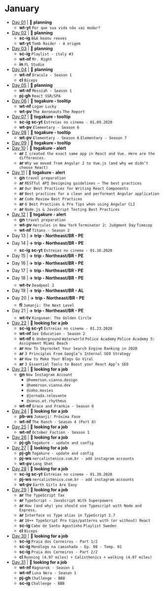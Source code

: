 # January

- [Day 01](01-01-2020.md) | :bookmark_tabs: **planning**
  - **wt-yt** `Por que sua vida não vai mudar?`
- [Day 02](01-02-2020.md) | :bookmark_tabs: **planning**
  - **sc-ig** `B&A keanu reeves`
  - **wt-yt** `Tomb Raider - A origem`
- [Day 03](01-03-2020.md) | :bookmark_tabs: **planning**
  - **sc-ig** `Playlist - italy #3`
  - **wt-nf** `Mr. Right`
  - **in** `FL Studio`
- [Day 04](01-04-2020.md) | :bookmark_tabs: **planning**
  - **wt-nf** `Dracula - Season 1`
  - **cl** `Biceps`
- [Day 05](01-05-2020.md) | :bookmark_tabs: **planning**
  - **wt-nf** `Messiah - Season 1`
  - **pj-gh** `React SSR/SPA`
- [Day 06](01-06-2020.md) | :microscope: **togakure - tooltip**
  - **wt-nf** `Logan Lucky`
  - **wt-pv** `The Aeronauts` `The Report`
- [Day 07](01-07-2020.md) | :microscope: **togakure - tooltip**
  - **sc-ig** **sc-yt** `Estreias no cinema - 01.09.2020`
  - **wt-pv** `Elementary - Season 6`
- [Day 08](01-08-2020.md) | :microscope: **togakure - tooltip**
  - **wt-pv** `Elementary - Season 6` `Elementary - Season 7`
- [Day 09](01-09-2020.md) | :microscope: **togakure - tooltip**
- [Day 10](01-10-2020.md) | :microscope: **togakure - alert**
  - **ar** `I created the exact same app in React and Vue. Here are the differences.`
  - **ar** `Why we moved from Angular 2 to Vue.js (and why we didn’t choose React)`
- [Day 11](01-11-2020.md) | :microscope: **togakure - alert**
  - **gn** `travel preparation`
  - **ar** `RESTful API Designing guidelines — The best practices`
  - **ar** `Our Best Practices for Writing React Components`
  - **ar** `Best practices for a clean and performant Angular application`
  - **ar** `Code Review Best Practices`
  - **ar** `6 Best Practices & Pro Tips when using Angular CLI`
  - **ar** `Node.js & JavaScript Testing Best Practices`
- [Day 12](01-12-2020.md) | :microscope: **togakure - alert**
  - **gn** `travel preparation`
  - **wt-pv** `Hercules in New York` `Terminator 2: Judgment Day` `Timecop`
  - **wt-nf** `Titans - Season 2`
- Day 13 | :airplane: **trip - Northeast/BR - PE**
- Day 14 | :airplane: **trip - Northeast/BR - PE**
  - **sc-ig** **sc-yt** `Estreias no cinema - 01.16.2020`
- Day 15 | :airplane: **trip - Northeast/BR - PE**
- Day 16 | :airplane: **trip - Northeast/BR - PE**
- Day 17 | :airplane: **trip - Northeast/BR - PE**
- Day 18 | :airplane: **trip - Northeast/BR - PE**
  - **wt-tv** `Deadpool 2`
- Day 19 | :airplane: **trip - Northeast/BR - AL**
- Day 20 | :airplane: **trip - Northeast/BR - PE**
  - **fl** `Jumanji: The Next Level`
- Day 21 | :airplane: **trip - Northeast/BR - PE**
  - **wt-tv** `Kingsman: The Golden Circle`
- [Day 22](01-22-2020.md) | :mag_right: **looking for a job**
  - **sc-ig** **sc-yt** `Estreias no cinema - 01.23.2020`
  - **wt-nf** `Sex Education - Season 2`
  - **wt-nf** `6 Underground` `Waterworld` `Police Academy` `Police Academy 5: Assignment Miami Beach`
  - **ar** `How To Skyrocket Your Search Engine Ranking in 2020`
  - **ar** `3 Principles From Google’s Internal SEO Strategy`
  - **ar** `How to Make Your Blogs Go Viral`
  - **ar** `3 Essential Tools to Boost your React App’s SEO`
- [Day 23](01-23-2020.md) | :mag_right: **looking for a job**
  - **gn** `New Instagram Account`
    - `@hemerson.vianna.design` 
    - `@hemerson.vianna.dev`
    - `@imho.movies`
    - `@jornada.relevante`
    - `@sonus.et.rhythmus`
  - **wt-nf** `Grace and Frankie - Season 6`
- [Day 24](01-24-2020.md) | :mag_right: **looking for a job**
  - **pb-ws** `Jumanji: Próxima Fase`
  - **wt-nf** `The Ranch - Season 4 (Part 8)`
- [Day 25](01-25-2020.md) | :mag_right: **looking for a job**
  - **wt-nf** `October Faction - Season 1`
- [Day 26](01-26-2020.md) | :mag_right: **looking for a job**
  - **pj-gh** `Togakure - update and config`
- [Day 27](01-27-2020.md) | :mag_right: **looking for a job**
  - **pj-gh** `Togakure - update and config`
  - **pj-ws** `nercalistenico.com.br - add instagram accounts`
  - **wt-pv** `Long Shot`
- [Day 28](01-28-2020.md) | :mag_right: **looking for a job**
  - **sc-ig** **sc-yt** `Estreias no cinema - 01.30.2020`
  - **pj-ws** `nercalistenico.com.br - add instagram accounts`
  - **wt-pv** `Earth Girls Are Easy`
- [Day 29](01-29-2020.md) | :mag_right: **looking for a job**
  - **ar** `The TypeScript Tax`
  - **ar** `TypeScript — JavaScript With Superpowers`
  - **ar** `How (and why) you should use Typescript with Node and Express.`
  - **ar** `Interface vs Type alias in TypeScript 2.7`
  - **ar** `10++ TypeScript Pro tips/patterns with (or without) React`
  - **sc-ig** `Cabo de Santo Agostinho` `Playlist Sweden`
  - **cl** `Biceps`
- [Day 30](01-30-2020.md) | :mag_right: **looking for a job**
  - **sc-ig** `Praia dos Carneiros - Part 1/2` 
  - **sc-ig** `Monólogo na caminhada - Ep. 08 - Temp. 01`
  - **sc-ig** `Praia dos Carneiros - Part 2/2`
  - **cl** `Running (4.97 miles) + Calisthenics + walking (4.97 miles)`
- [Day 31](01-31-2020.md) | :mag_right: **looking for a job**
  - **wt-nf** `Ragnarok - Season 1`
  - **wt-nf** `Luna Nera - Season 1`
  - **pj-gh** `Challenge - BB8`
  - **sc-ig** `Challenge - BB8`
